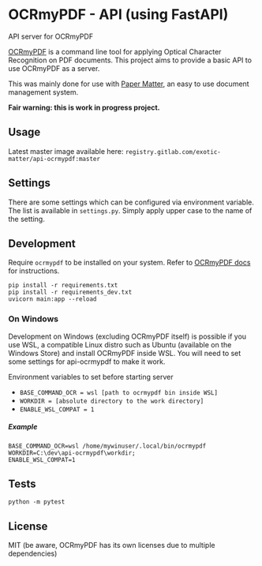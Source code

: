 # OCRmyPDF - API (using FastAPI)

API server for OCRmyPDF

[OCRmyPDF](https://ocrmypdf.readthedocs.io) is a command line tool for applying Optical Character Recognition on PDF
documents. This project aims to provide a basic API to use OCRmyPDF as a server.

This was mainly done for use with [Paper Matter](https://gitlab.com/exotic-matter/ftl-app), an easy to use document
management system.

**Fair warning: this is work in progress project.**

## Usage

Latest master image available here: `registry.gitlab.com/exotic-matter/api-ocrmypdf:master`

## Settings

There are some settings which can be configured via environment variable. The list is available in `settings.py`. Simply
apply upper case to the name of the setting.

## Development

Require `ocrmypdf` to be installed on your system. Refer to [OCRmyPDF docs](https://ocrmypdf.readthedocs.io) for
instructions.

```shell
pip install -r requirements.txt
pip install -r requirements_dev.txt
uvicorn main:app --reload
```

### On Windows

Development on Windows (excluding OCRmyPDF itself) is possible if you use WSL, a compatible Linux distro such as
Ubuntu (available on the Windows Store) and install OCRmyPDF inside WSL. You will need to set some settings for
api-ocrmypdf to make it work.

Environment variables to set before starting server

 * `BASE_COMMAND_OCR = wsl [path to ocrmypdf bin inside WSL]`
 * `WORKDIR = [absolute directory to the work directory]`
 * `ENABLE_WSL_COMPAT = 1`

##### Example
```shell
BASE_COMMAND_OCR=wsl /home/mywinuser/.local/bin/ocrmypdf
WORKDIR=C:\dev\api-ocrmypdf\workdir;
ENABLE_WSL_COMPAT=1
```

## Tests

```shell
python -m pytest
```

## License

MIT (be aware, OCRmyPDF has its own licenses due to multiple dependencies)